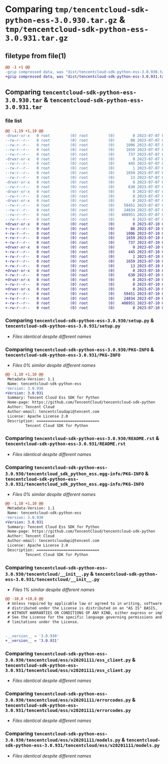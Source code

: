 # Comparing `tmp/tencentcloud-sdk-python-ess-3.0.930.tar.gz` & `tmp/tencentcloud-sdk-python-ess-3.0.931.tar.gz`

## filetype from file(1)

```diff
@@ -1 +1 @@
-gzip compressed data, was "dist/tencentcloud-sdk-python-ess-3.0.930.tar", last modified: Fri Jul  7 00:23:52 2023, max compression
+gzip compressed data, was "dist/tencentcloud-sdk-python-ess-3.0.931.tar", last modified: Mon Jul 10 00:40:34 2023, max compression
```

## Comparing `tencentcloud-sdk-python-ess-3.0.930.tar` & `tencentcloud-sdk-python-ess-3.0.931.tar`

### file list

```diff
@@ -1,19 +1,19 @@
-drwxr-xr-x   0 root         (0) root         (0)        0 2023-07-07 00:23:52.000000 tencentcloud-sdk-python-ess-3.0.930/
--rw-r--r--   0 root         (0) root         (0)       88 2023-07-07 00:23:52.000000 tencentcloud-sdk-python-ess-3.0.930/setup.cfg
--rw-r--r--   0 root         (0) root         (0)     1006 2023-07-07 00:23:52.000000 tencentcloud-sdk-python-ess-3.0.930/setup.py
--rw-r--r--   0 root         (0) root         (0)     1659 2023-07-07 00:23:52.000000 tencentcloud-sdk-python-ess-3.0.930/PKG-INFO
--rw-r--r--   0 root         (0) root         (0)      737 2023-07-07 00:23:52.000000 tencentcloud-sdk-python-ess-3.0.930/README.rst
-drwxr-xr-x   0 root         (0) root         (0)        0 2023-07-07 00:23:52.000000 tencentcloud-sdk-python-ess-3.0.930/tencentcloud_sdk_python_ess.egg-info/
--rw-r--r--   0 root         (0) root         (0)      445 2023-07-07 00:23:52.000000 tencentcloud-sdk-python-ess-3.0.930/tencentcloud_sdk_python_ess.egg-info/SOURCES.txt
--rw-r--r--   0 root         (0) root         (0)        1 2023-07-07 00:23:52.000000 tencentcloud-sdk-python-ess-3.0.930/tencentcloud_sdk_python_ess.egg-info/dependency_links.txt
--rw-r--r--   0 root         (0) root         (0)     1659 2023-07-07 00:23:52.000000 tencentcloud-sdk-python-ess-3.0.930/tencentcloud_sdk_python_ess.egg-info/PKG-INFO
--rw-r--r--   0 root         (0) root         (0)       13 2023-07-07 00:23:52.000000 tencentcloud-sdk-python-ess-3.0.930/tencentcloud_sdk_python_ess.egg-info/top_level.txt
-drwxr-xr-x   0 root         (0) root         (0)        0 2023-07-07 00:23:52.000000 tencentcloud-sdk-python-ess-3.0.930/tencentcloud/
--rw-r--r--   0 root         (0) root         (0)      630 2023-07-07 00:23:52.000000 tencentcloud-sdk-python-ess-3.0.930/tencentcloud/__init__.py
-drwxr-xr-x   0 root         (0) root         (0)        0 2023-07-07 00:23:52.000000 tencentcloud-sdk-python-ess-3.0.930/tencentcloud/ess/
--rw-r--r--   0 root         (0) root         (0)        0 2023-07-07 00:23:52.000000 tencentcloud-sdk-python-ess-3.0.930/tencentcloud/ess/__init__.py
-drwxr-xr-x   0 root         (0) root         (0)        0 2023-07-07 00:23:52.000000 tencentcloud-sdk-python-ess-3.0.930/tencentcloud/ess/v20201111/
--rw-r--r--   0 root         (0) root         (0)    59451 2023-07-07 00:23:52.000000 tencentcloud-sdk-python-ess-3.0.930/tencentcloud/ess/v20201111/ess_client.py
--rw-r--r--   0 root         (0) root         (0)    24834 2023-07-07 00:23:52.000000 tencentcloud-sdk-python-ess-3.0.930/tencentcloud/ess/v20201111/errorcodes.py
--rw-r--r--   0 root         (0) root         (0)   408951 2023-07-07 00:23:52.000000 tencentcloud-sdk-python-ess-3.0.930/tencentcloud/ess/v20201111/models.py
--rw-r--r--   0 root         (0) root         (0)        0 2023-07-07 00:23:52.000000 tencentcloud-sdk-python-ess-3.0.930/tencentcloud/ess/v20201111/__init__.py
+drwxr-xr-x   0 root         (0) root         (0)        0 2023-07-10 00:40:34.000000 tencentcloud-sdk-python-ess-3.0.931/
+-rw-r--r--   0 root         (0) root         (0)       88 2023-07-10 00:40:34.000000 tencentcloud-sdk-python-ess-3.0.931/setup.cfg
+-rw-r--r--   0 root         (0) root         (0)     1006 2023-07-10 00:40:34.000000 tencentcloud-sdk-python-ess-3.0.931/setup.py
+-rw-r--r--   0 root         (0) root         (0)     1659 2023-07-10 00:40:34.000000 tencentcloud-sdk-python-ess-3.0.931/PKG-INFO
+-rw-r--r--   0 root         (0) root         (0)      737 2023-07-10 00:40:34.000000 tencentcloud-sdk-python-ess-3.0.931/README.rst
+drwxr-xr-x   0 root         (0) root         (0)        0 2023-07-10 00:40:34.000000 tencentcloud-sdk-python-ess-3.0.931/tencentcloud_sdk_python_ess.egg-info/
+-rw-r--r--   0 root         (0) root         (0)      445 2023-07-10 00:40:34.000000 tencentcloud-sdk-python-ess-3.0.931/tencentcloud_sdk_python_ess.egg-info/SOURCES.txt
+-rw-r--r--   0 root         (0) root         (0)        1 2023-07-10 00:40:34.000000 tencentcloud-sdk-python-ess-3.0.931/tencentcloud_sdk_python_ess.egg-info/dependency_links.txt
+-rw-r--r--   0 root         (0) root         (0)     1659 2023-07-10 00:40:34.000000 tencentcloud-sdk-python-ess-3.0.931/tencentcloud_sdk_python_ess.egg-info/PKG-INFO
+-rw-r--r--   0 root         (0) root         (0)       13 2023-07-10 00:40:34.000000 tencentcloud-sdk-python-ess-3.0.931/tencentcloud_sdk_python_ess.egg-info/top_level.txt
+drwxr-xr-x   0 root         (0) root         (0)        0 2023-07-10 00:40:34.000000 tencentcloud-sdk-python-ess-3.0.931/tencentcloud/
+-rw-r--r--   0 root         (0) root         (0)      630 2023-07-10 00:40:34.000000 tencentcloud-sdk-python-ess-3.0.931/tencentcloud/__init__.py
+drwxr-xr-x   0 root         (0) root         (0)        0 2023-07-10 00:40:34.000000 tencentcloud-sdk-python-ess-3.0.931/tencentcloud/ess/
+-rw-r--r--   0 root         (0) root         (0)        0 2023-07-10 00:40:34.000000 tencentcloud-sdk-python-ess-3.0.931/tencentcloud/ess/__init__.py
+drwxr-xr-x   0 root         (0) root         (0)        0 2023-07-10 00:40:34.000000 tencentcloud-sdk-python-ess-3.0.931/tencentcloud/ess/v20201111/
+-rw-r--r--   0 root         (0) root         (0)    59451 2023-07-10 00:40:34.000000 tencentcloud-sdk-python-ess-3.0.931/tencentcloud/ess/v20201111/ess_client.py
+-rw-r--r--   0 root         (0) root         (0)    24834 2023-07-10 00:40:34.000000 tencentcloud-sdk-python-ess-3.0.931/tencentcloud/ess/v20201111/errorcodes.py
+-rw-r--r--   0 root         (0) root         (0)   408951 2023-07-10 00:40:34.000000 tencentcloud-sdk-python-ess-3.0.931/tencentcloud/ess/v20201111/models.py
+-rw-r--r--   0 root         (0) root         (0)        0 2023-07-10 00:40:34.000000 tencentcloud-sdk-python-ess-3.0.931/tencentcloud/ess/v20201111/__init__.py
```

### Comparing `tencentcloud-sdk-python-ess-3.0.930/setup.py` & `tencentcloud-sdk-python-ess-3.0.931/setup.py`

 * *Files identical despite different names*

### Comparing `tencentcloud-sdk-python-ess-3.0.930/PKG-INFO` & `tencentcloud-sdk-python-ess-3.0.931/PKG-INFO`

 * *Files 0% similar despite different names*

```diff
@@ -1,10 +1,10 @@
 Metadata-Version: 1.1
 Name: tencentcloud-sdk-python-ess
-Version: 3.0.930
+Version: 3.0.931
 Summary: Tencent Cloud Ess SDK for Python
 Home-page: https://github.com/TencentCloud/tencentcloud-sdk-python
 Author: Tencent Cloud
 Author-email: tencentcloudapi@tencent.com
 License: Apache License 2.0
 Description: ============================
         Tencent Cloud SDK for Python
```

### Comparing `tencentcloud-sdk-python-ess-3.0.930/README.rst` & `tencentcloud-sdk-python-ess-3.0.931/README.rst`

 * *Files identical despite different names*

### Comparing `tencentcloud-sdk-python-ess-3.0.930/tencentcloud_sdk_python_ess.egg-info/PKG-INFO` & `tencentcloud-sdk-python-ess-3.0.931/tencentcloud_sdk_python_ess.egg-info/PKG-INFO`

 * *Files 0% similar despite different names*

```diff
@@ -1,10 +1,10 @@
 Metadata-Version: 1.1
 Name: tencentcloud-sdk-python-ess
-Version: 3.0.930
+Version: 3.0.931
 Summary: Tencent Cloud Ess SDK for Python
 Home-page: https://github.com/TencentCloud/tencentcloud-sdk-python
 Author: Tencent Cloud
 Author-email: tencentcloudapi@tencent.com
 License: Apache License 2.0
 Description: ============================
         Tencent Cloud SDK for Python
```

### Comparing `tencentcloud-sdk-python-ess-3.0.930/tencentcloud/__init__.py` & `tencentcloud-sdk-python-ess-3.0.931/tencentcloud/__init__.py`

 * *Files 1% similar despite different names*

```diff
@@ -10,8 +10,8 @@
 # Unless required by applicable law or agreed to in writing, software
 # distributed under the License is distributed on an "AS IS" BASIS,
 # WITHOUT WARRANTIES OR CONDITIONS OF ANY KIND, either express or implied.
 # See the License for the specific language governing permissions and
 # limitations under the License.
 
 
-__version__ = '3.0.930'
+__version__ = '3.0.931'
```

### Comparing `tencentcloud-sdk-python-ess-3.0.930/tencentcloud/ess/v20201111/ess_client.py` & `tencentcloud-sdk-python-ess-3.0.931/tencentcloud/ess/v20201111/ess_client.py`

 * *Files identical despite different names*

### Comparing `tencentcloud-sdk-python-ess-3.0.930/tencentcloud/ess/v20201111/errorcodes.py` & `tencentcloud-sdk-python-ess-3.0.931/tencentcloud/ess/v20201111/errorcodes.py`

 * *Files identical despite different names*

### Comparing `tencentcloud-sdk-python-ess-3.0.930/tencentcloud/ess/v20201111/models.py` & `tencentcloud-sdk-python-ess-3.0.931/tencentcloud/ess/v20201111/models.py`

 * *Files identical despite different names*

